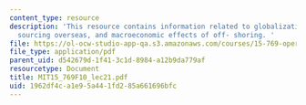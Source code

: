 ```yaml
---
content_type: resource
description: 'This resource contains information related to globalization, joint ventures,
  sourcing overseas, and macroeconomic effects of off- shoring. '
file: https://ol-ocw-studio-app-qa.s3.amazonaws.com/courses/15-769-operations-strategy-fall-2010/1962df4ca1e95a441fd285a661696bfc_MIT15_769F10_lec21.pdf
file_type: application/pdf
parent_uid: d542679d-1f41-3c1d-8984-a12b9da779af
resourcetype: Document
title: MIT15_769F10_lec21.pdf
uid: 1962df4c-a1e9-5a44-1fd2-85a661696bfc
---
```

